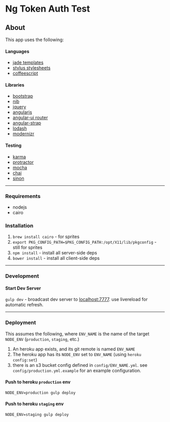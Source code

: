 # Ng Token Auth Test

## About

This app uses the following:

#### Languages
* [jade templates](http://jade-lang.com/)
* [stylus stylesheets](http://learnboost.github.io/stylus/)
* [coffeescript](http://coffeescript.org/)

#### Libraries
* [bootstrap](http://getbootstrap.com/)
* [nib](http://visionmedia.github.io/nib/)
* [jquery](http://jquery.com/)
* [angularjs](http://angularjs.org/)
* [angular-ui router](https://github.com/angular-ui/ui-router)
* [angular-strap](http://mgcrea.github.io/angular-strap/)
* [lodash](http://lodash.com/docs)
* [modernizr](http://modernizr.com/)


#### Testing
* [karma](http://karma-runner.github.io/0.12/index.html)
* [protractor](https://github.com/angular/protractor)
* [mocha](http://visionmedia.github.io/mocha/)
* [chai](http://chaijs.com/guide/installation/)
* [sinon](http://sinonjs.org/)

---

### Requirements
* nodejs
* cairo

### Installation
1. `brew install cairo` - for sprites
1. `export PKG_CONFIG_PATH=$PKG_CONFIG_PATH:/opt/X11/lib/pkgconfig` - still for sprites
1. `npm install` - install all server-side deps
1. `bower install` - install all client-side deps

---

### Development

#### Start Dev Server
`gulp dev` - broadcast dev server to [localhost:7777](http://localhost:7777). use livereload for automatic refresh.

---

### Deployment

This assumes the following, where `ENV_NAME` is the name of the target `NODE_ENV` (`production`, `staging`, etc.)

1. An heroku app exists, and its git remote is named `ENV_NAME`
1. The heroku app has its `NODE_ENV` set to `ENV_NAME` (using `heroku config:set`)
1. there is an s3 bucket config defined in `config/ENV_NAME.yml`. see `config/production.yml.example` for an example configuration.

#### Push to heroku `production` env

`NODE_ENV=production gulp deploy`

#### Push to heroku `staging` env

`NODE_ENV=staging gulp deploy`
